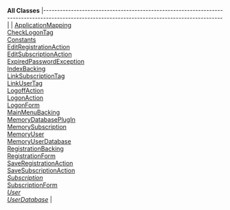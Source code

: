 **All Classes**
|-----------------------------------------------------------------------------------------------------------------------------------------------|
| [ApplicationMapping](org/apache/struts/webapp/example/ApplicationMapping.html.md "class in org.apache.struts.webapp.example")                    
  [CheckLogonTag](org/apache/struts/webapp/example/CheckLogonTag.html.md "class in org.apache.struts.webapp.example")                              
  [Constants](org/apache/struts/webapp/example/Constants.html.md "class in org.apache.struts.webapp.example")                                      
  [EditRegistrationAction](org/apache/struts/webapp/example/EditRegistrationAction.html.md "class in org.apache.struts.webapp.example")            
  [EditSubscriptionAction](org/apache/struts/webapp/example/EditSubscriptionAction.html.md "class in org.apache.struts.webapp.example")            
  [ExpiredPasswordException](org/apache/struts/webapp/example/ExpiredPasswordException.html.md "class in org.apache.struts.webapp.example")        
  [IndexBacking](org/apache/struts/webapp/example/IndexBacking.html.md "class in org.apache.struts.webapp.example")                                
  [LinkSubscriptionTag](org/apache/struts/webapp/example/LinkSubscriptionTag.html.md "class in org.apache.struts.webapp.example")                  
  [LinkUserTag](org/apache/struts/webapp/example/LinkUserTag.html.md "class in org.apache.struts.webapp.example")                                  
  [LogoffAction](org/apache/struts/webapp/example/LogoffAction.html.md "class in org.apache.struts.webapp.example")                                
  [LogonAction](org/apache/struts/webapp/example/LogonAction.html.md "class in org.apache.struts.webapp.example")                                  
  [LogonForm](org/apache/struts/webapp/example/LogonForm.html.md "class in org.apache.struts.webapp.example")                                      
  [MainMenuBacking](org/apache/struts/webapp/example/MainMenuBacking.html.md "class in org.apache.struts.webapp.example")                          
  [MemoryDatabasePlugIn](org/apache/struts/webapp/example/memory/MemoryDatabasePlugIn.html.md "class in org.apache.struts.webapp.example.memory")  
  [MemorySubscription](org/apache/struts/webapp/example/memory/MemorySubscription.html.md "class in org.apache.struts.webapp.example.memory")      
  [MemoryUser](org/apache/struts/webapp/example/memory/MemoryUser.html.md "class in org.apache.struts.webapp.example.memory")                      
  [MemoryUserDatabase](org/apache/struts/webapp/example/memory/MemoryUserDatabase.html.md "class in org.apache.struts.webapp.example.memory")      
  [RegistrationBacking](org/apache/struts/webapp/example/RegistrationBacking.html.md "class in org.apache.struts.webapp.example")                  
  [RegistrationForm](org/apache/struts/webapp/example/RegistrationForm.html.md "class in org.apache.struts.webapp.example")                        
  [SaveRegistrationAction](org/apache/struts/webapp/example/SaveRegistrationAction.html.md "class in org.apache.struts.webapp.example")            
  [SaveSubscriptionAction](org/apache/struts/webapp/example/SaveSubscriptionAction.html.md "class in org.apache.struts.webapp.example")            
  [*Subscription*](org/apache/struts/webapp/example/Subscription.html.md "interface in org.apache.struts.webapp.example")                          
  [SubscriptionForm](org/apache/struts/webapp/example/SubscriptionForm.html.md "class in org.apache.struts.webapp.example")                        
  [*User*](org/apache/struts/webapp/example/User.html.md "interface in org.apache.struts.webapp.example")                                          
  [*UserDatabase*](org/apache/struts/webapp/example/UserDatabase.html.md "interface in org.apache.struts.webapp.example")                          |


